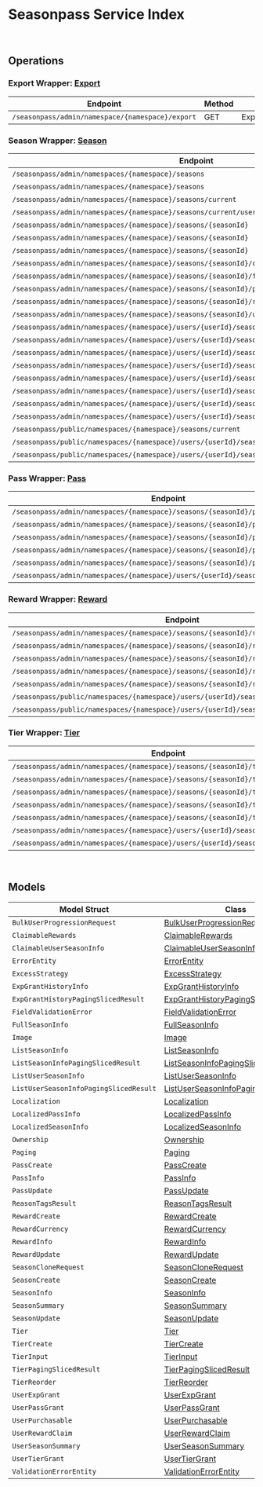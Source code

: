 # Seasonpass Service Index

&nbsp;

## Operations

### Export Wrapper:  [Export](../../seasonpass-sdk/pkg/wrapper_export.go)
| Endpoint | Method | ID | Class | Wrapper | Example |
|---|---|---|---|---|---|
| `/seasonpass/admin/namespace/{namespace}/export` | GET | ExportSeasonShort | [ExportSeasonShort](../../seasonpass-sdk/pkg/seasonpassclient/export/export_client.go) | [ExportSeasonShort](../../seasonpass-sdk/pkg/wrapper_export.go) | [ExportSeasonShort](../../samples/cli/cmd/seasonpass/export/exportSeason.go) |

### Season Wrapper:  [Season](../../seasonpass-sdk/pkg/wrapper_season.go)
| Endpoint | Method | ID | Class | Wrapper | Example |
|---|---|---|---|---|---|
| `/seasonpass/admin/namespaces/{namespace}/seasons` | GET | QuerySeasonsShort | [QuerySeasonsShort](../../seasonpass-sdk/pkg/seasonpassclient/season/season_client.go) | [QuerySeasonsShort](../../seasonpass-sdk/pkg/wrapper_season.go) | [QuerySeasonsShort](../../samples/cli/cmd/seasonpass/season/querySeasons.go) |
| `/seasonpass/admin/namespaces/{namespace}/seasons` | POST | CreateSeasonShort | [CreateSeasonShort](../../seasonpass-sdk/pkg/seasonpassclient/season/season_client.go) | [CreateSeasonShort](../../seasonpass-sdk/pkg/wrapper_season.go) | [CreateSeasonShort](../../samples/cli/cmd/seasonpass/season/createSeason.go) |
| `/seasonpass/admin/namespaces/{namespace}/seasons/current` | GET | GetCurrentSeasonShort | [GetCurrentSeasonShort](../../seasonpass-sdk/pkg/seasonpassclient/season/season_client.go) | [GetCurrentSeasonShort](../../seasonpass-sdk/pkg/wrapper_season.go) | [GetCurrentSeasonShort](../../samples/cli/cmd/seasonpass/season/getCurrentSeason.go) |
| `/seasonpass/admin/namespaces/{namespace}/seasons/current/users/bulk/progression` | POST | BulkGetUserSeasonProgressionShort | [BulkGetUserSeasonProgressionShort](../../seasonpass-sdk/pkg/seasonpassclient/season/season_client.go) | [BulkGetUserSeasonProgressionShort](../../seasonpass-sdk/pkg/wrapper_season.go) | [BulkGetUserSeasonProgressionShort](../../samples/cli/cmd/seasonpass/season/bulkGetUserSeasonProgression.go) |
| `/seasonpass/admin/namespaces/{namespace}/seasons/{seasonId}` | GET | GetSeasonShort | [GetSeasonShort](../../seasonpass-sdk/pkg/seasonpassclient/season/season_client.go) | [GetSeasonShort](../../seasonpass-sdk/pkg/wrapper_season.go) | [GetSeasonShort](../../samples/cli/cmd/seasonpass/season/getSeason.go) |
| `/seasonpass/admin/namespaces/{namespace}/seasons/{seasonId}` | DELETE | DeleteSeasonShort | [DeleteSeasonShort](../../seasonpass-sdk/pkg/seasonpassclient/season/season_client.go) | [DeleteSeasonShort](../../seasonpass-sdk/pkg/wrapper_season.go) | [DeleteSeasonShort](../../samples/cli/cmd/seasonpass/season/deleteSeason.go) |
| `/seasonpass/admin/namespaces/{namespace}/seasons/{seasonId}` | PATCH | UpdateSeasonShort | [UpdateSeasonShort](../../seasonpass-sdk/pkg/seasonpassclient/season/season_client.go) | [UpdateSeasonShort](../../seasonpass-sdk/pkg/wrapper_season.go) | [UpdateSeasonShort](../../samples/cli/cmd/seasonpass/season/updateSeason.go) |
| `/seasonpass/admin/namespaces/{namespace}/seasons/{seasonId}/clone` | POST | CloneSeasonShort | [CloneSeasonShort](../../seasonpass-sdk/pkg/seasonpassclient/season/season_client.go) | [CloneSeasonShort](../../seasonpass-sdk/pkg/wrapper_season.go) | [CloneSeasonShort](../../samples/cli/cmd/seasonpass/season/cloneSeason.go) |
| `/seasonpass/admin/namespaces/{namespace}/seasons/{seasonId}/full` | GET | GetFullSeasonShort | [GetFullSeasonShort](../../seasonpass-sdk/pkg/seasonpassclient/season/season_client.go) | [GetFullSeasonShort](../../seasonpass-sdk/pkg/wrapper_season.go) | [GetFullSeasonShort](../../samples/cli/cmd/seasonpass/season/getFullSeason.go) |
| `/seasonpass/admin/namespaces/{namespace}/seasons/{seasonId}/publish` | PUT | PublishSeasonShort | [PublishSeasonShort](../../seasonpass-sdk/pkg/seasonpassclient/season/season_client.go) | [PublishSeasonShort](../../seasonpass-sdk/pkg/wrapper_season.go) | [PublishSeasonShort](../../samples/cli/cmd/seasonpass/season/publishSeason.go) |
| `/seasonpass/admin/namespaces/{namespace}/seasons/{seasonId}/retire` | PUT | RetireSeasonShort | [RetireSeasonShort](../../seasonpass-sdk/pkg/seasonpassclient/season/season_client.go) | [RetireSeasonShort](../../seasonpass-sdk/pkg/wrapper_season.go) | [RetireSeasonShort](../../samples/cli/cmd/seasonpass/season/retireSeason.go) |
| `/seasonpass/admin/namespaces/{namespace}/seasons/{seasonId}/unpublish` | PUT | UnpublishSeasonShort | [UnpublishSeasonShort](../../seasonpass-sdk/pkg/seasonpassclient/season/season_client.go) | [UnpublishSeasonShort](../../seasonpass-sdk/pkg/wrapper_season.go) | [UnpublishSeasonShort](../../samples/cli/cmd/seasonpass/season/unpublishSeason.go) |
| `/seasonpass/admin/namespaces/{namespace}/users/{userId}/seasons` | GET | GetUserParticipatedSeasonsShort | [GetUserParticipatedSeasonsShort](../../seasonpass-sdk/pkg/seasonpassclient/season/season_client.go) | [GetUserParticipatedSeasonsShort](../../seasonpass-sdk/pkg/wrapper_season.go) | [GetUserParticipatedSeasonsShort](../../samples/cli/cmd/seasonpass/season/getUserParticipatedSeasons.go) |
| `/seasonpass/admin/namespaces/{namespace}/users/{userId}/seasons/current/passes/ownership/any` | GET | ExistsAnyPassByPassCodesShort | [ExistsAnyPassByPassCodesShort](../../seasonpass-sdk/pkg/seasonpassclient/season/season_client.go) | [ExistsAnyPassByPassCodesShort](../../seasonpass-sdk/pkg/wrapper_season.go) | [ExistsAnyPassByPassCodesShort](../../samples/cli/cmd/seasonpass/season/existsAnyPassByPassCodes.go) |
| `/seasonpass/admin/namespaces/{namespace}/users/{userId}/seasons/current/progression` | GET | GetCurrentUserSeasonProgressionShort | [GetCurrentUserSeasonProgressionShort](../../seasonpass-sdk/pkg/seasonpassclient/season/season_client.go) | [GetCurrentUserSeasonProgressionShort](../../seasonpass-sdk/pkg/wrapper_season.go) | [GetCurrentUserSeasonProgressionShort](../../samples/cli/cmd/seasonpass/season/getCurrentUserSeasonProgression.go) |
| `/seasonpass/admin/namespaces/{namespace}/users/{userId}/seasons/current/purchasable` | POST | CheckSeasonPurchasableShort | [CheckSeasonPurchasableShort](../../seasonpass-sdk/pkg/seasonpassclient/season/season_client.go) | [CheckSeasonPurchasableShort](../../seasonpass-sdk/pkg/wrapper_season.go) | [CheckSeasonPurchasableShort](../../samples/cli/cmd/seasonpass/season/checkSeasonPurchasable.go) |
| `/seasonpass/admin/namespaces/{namespace}/users/{userId}/seasons/current/reset` | DELETE | ResetUserSeasonShort | [ResetUserSeasonShort](../../seasonpass-sdk/pkg/seasonpassclient/season/season_client.go) | [ResetUserSeasonShort](../../seasonpass-sdk/pkg/wrapper_season.go) | [ResetUserSeasonShort](../../samples/cli/cmd/seasonpass/season/resetUserSeason.go) |
| `/seasonpass/admin/namespaces/{namespace}/users/{userId}/seasons/exp/history` | GET | QueryUserExpGrantHistoryShort | [QueryUserExpGrantHistoryShort](../../seasonpass-sdk/pkg/seasonpassclient/season/season_client.go) | [QueryUserExpGrantHistoryShort](../../seasonpass-sdk/pkg/wrapper_season.go) | [QueryUserExpGrantHistoryShort](../../samples/cli/cmd/seasonpass/season/queryUserExpGrantHistory.go) |
| `/seasonpass/admin/namespaces/{namespace}/users/{userId}/seasons/exp/history/tags` | GET | QueryUserExpGrantHistoryTagShort | [QueryUserExpGrantHistoryTagShort](../../seasonpass-sdk/pkg/seasonpassclient/season/season_client.go) | [QueryUserExpGrantHistoryTagShort](../../seasonpass-sdk/pkg/wrapper_season.go) | [QueryUserExpGrantHistoryTagShort](../../samples/cli/cmd/seasonpass/season/queryUserExpGrantHistoryTag.go) |
| `/seasonpass/admin/namespaces/{namespace}/users/{userId}/seasons/{seasonId}/data` | GET | GetUserSeasonShort | [GetUserSeasonShort](../../seasonpass-sdk/pkg/seasonpassclient/season/season_client.go) | [GetUserSeasonShort](../../seasonpass-sdk/pkg/wrapper_season.go) | [GetUserSeasonShort](../../samples/cli/cmd/seasonpass/season/getUserSeason.go) |
| `/seasonpass/public/namespaces/{namespace}/seasons/current` | GET | PublicGetCurrentSeasonShort | [PublicGetCurrentSeasonShort](../../seasonpass-sdk/pkg/seasonpassclient/season/season_client.go) | [PublicGetCurrentSeasonShort](../../seasonpass-sdk/pkg/wrapper_season.go) | [PublicGetCurrentSeasonShort](../../samples/cli/cmd/seasonpass/season/publicGetCurrentSeason.go) |
| `/seasonpass/public/namespaces/{namespace}/users/{userId}/seasons/current/data` | GET | PublicGetCurrentUserSeasonShort | [PublicGetCurrentUserSeasonShort](../../seasonpass-sdk/pkg/seasonpassclient/season/season_client.go) | [PublicGetCurrentUserSeasonShort](../../seasonpass-sdk/pkg/wrapper_season.go) | [PublicGetCurrentUserSeasonShort](../../samples/cli/cmd/seasonpass/season/publicGetCurrentUserSeason.go) |
| `/seasonpass/public/namespaces/{namespace}/users/{userId}/seasons/{seasonId}/data` | GET | PublicGetUserSeasonShort | [PublicGetUserSeasonShort](../../seasonpass-sdk/pkg/seasonpassclient/season/season_client.go) | [PublicGetUserSeasonShort](../../seasonpass-sdk/pkg/wrapper_season.go) | [PublicGetUserSeasonShort](../../samples/cli/cmd/seasonpass/season/publicGetUserSeason.go) |

### Pass Wrapper:  [Pass](../../seasonpass-sdk/pkg/wrapper_pass.go)
| Endpoint | Method | ID | Class | Wrapper | Example |
|---|---|---|---|---|---|
| `/seasonpass/admin/namespaces/{namespace}/seasons/{seasonId}/passes` | GET | QueryPassesShort | [QueryPassesShort](../../seasonpass-sdk/pkg/seasonpassclient/pass/pass_client.go) | [QueryPassesShort](../../seasonpass-sdk/pkg/wrapper_pass.go) | [QueryPassesShort](../../samples/cli/cmd/seasonpass/pass/queryPasses.go) |
| `/seasonpass/admin/namespaces/{namespace}/seasons/{seasonId}/passes` | POST | CreatePassShort | [CreatePassShort](../../seasonpass-sdk/pkg/seasonpassclient/pass/pass_client.go) | [CreatePassShort](../../seasonpass-sdk/pkg/wrapper_pass.go) | [CreatePassShort](../../samples/cli/cmd/seasonpass/pass/createPass.go) |
| `/seasonpass/admin/namespaces/{namespace}/seasons/{seasonId}/passes/{code}` | GET | GetPassShort | [GetPassShort](../../seasonpass-sdk/pkg/seasonpassclient/pass/pass_client.go) | [GetPassShort](../../seasonpass-sdk/pkg/wrapper_pass.go) | [GetPassShort](../../samples/cli/cmd/seasonpass/pass/getPass.go) |
| `/seasonpass/admin/namespaces/{namespace}/seasons/{seasonId}/passes/{code}` | DELETE | DeletePassShort | [DeletePassShort](../../seasonpass-sdk/pkg/seasonpassclient/pass/pass_client.go) | [DeletePassShort](../../seasonpass-sdk/pkg/wrapper_pass.go) | [DeletePassShort](../../samples/cli/cmd/seasonpass/pass/deletePass.go) |
| `/seasonpass/admin/namespaces/{namespace}/seasons/{seasonId}/passes/{code}` | PATCH | UpdatePassShort | [UpdatePassShort](../../seasonpass-sdk/pkg/seasonpassclient/pass/pass_client.go) | [UpdatePassShort](../../seasonpass-sdk/pkg/wrapper_pass.go) | [UpdatePassShort](../../samples/cli/cmd/seasonpass/pass/updatePass.go) |
| `/seasonpass/admin/namespaces/{namespace}/users/{userId}/seasons/current/passes` | POST | GrantUserPassShort | [GrantUserPassShort](../../seasonpass-sdk/pkg/seasonpassclient/pass/pass_client.go) | [GrantUserPassShort](../../seasonpass-sdk/pkg/wrapper_pass.go) | [GrantUserPassShort](../../samples/cli/cmd/seasonpass/pass/grantUserPass.go) |

### Reward Wrapper:  [Reward](../../seasonpass-sdk/pkg/wrapper_reward.go)
| Endpoint | Method | ID | Class | Wrapper | Example |
|---|---|---|---|---|---|
| `/seasonpass/admin/namespaces/{namespace}/seasons/{seasonId}/rewards` | GET | QueryRewardsShort | [QueryRewardsShort](../../seasonpass-sdk/pkg/seasonpassclient/reward/reward_client.go) | [QueryRewardsShort](../../seasonpass-sdk/pkg/wrapper_reward.go) | [QueryRewardsShort](../../samples/cli/cmd/seasonpass/reward/queryRewards.go) |
| `/seasonpass/admin/namespaces/{namespace}/seasons/{seasonId}/rewards` | POST | CreateRewardShort | [CreateRewardShort](../../seasonpass-sdk/pkg/seasonpassclient/reward/reward_client.go) | [CreateRewardShort](../../seasonpass-sdk/pkg/wrapper_reward.go) | [CreateRewardShort](../../samples/cli/cmd/seasonpass/reward/createReward.go) |
| `/seasonpass/admin/namespaces/{namespace}/seasons/{seasonId}/rewards/{code}` | GET | GetRewardShort | [GetRewardShort](../../seasonpass-sdk/pkg/seasonpassclient/reward/reward_client.go) | [GetRewardShort](../../seasonpass-sdk/pkg/wrapper_reward.go) | [GetRewardShort](../../samples/cli/cmd/seasonpass/reward/getReward.go) |
| `/seasonpass/admin/namespaces/{namespace}/seasons/{seasonId}/rewards/{code}` | DELETE | DeleteRewardShort | [DeleteRewardShort](../../seasonpass-sdk/pkg/seasonpassclient/reward/reward_client.go) | [DeleteRewardShort](../../seasonpass-sdk/pkg/wrapper_reward.go) | [DeleteRewardShort](../../samples/cli/cmd/seasonpass/reward/deleteReward.go) |
| `/seasonpass/admin/namespaces/{namespace}/seasons/{seasonId}/rewards/{code}` | PATCH | UpdateRewardShort | [UpdateRewardShort](../../seasonpass-sdk/pkg/seasonpassclient/reward/reward_client.go) | [UpdateRewardShort](../../seasonpass-sdk/pkg/wrapper_reward.go) | [UpdateRewardShort](../../samples/cli/cmd/seasonpass/reward/updateReward.go) |
| `/seasonpass/public/namespaces/{namespace}/users/{userId}/seasons/current/rewards` | POST | PublicClaimUserRewardShort | [PublicClaimUserRewardShort](../../seasonpass-sdk/pkg/seasonpassclient/reward/reward_client.go) | [PublicClaimUserRewardShort](../../seasonpass-sdk/pkg/wrapper_reward.go) | [PublicClaimUserRewardShort](../../samples/cli/cmd/seasonpass/reward/publicClaimUserReward.go) |
| `/seasonpass/public/namespaces/{namespace}/users/{userId}/seasons/current/rewards/bulk` | POST | PublicBulkClaimUserRewardsShort | [PublicBulkClaimUserRewardsShort](../../seasonpass-sdk/pkg/seasonpassclient/reward/reward_client.go) | [PublicBulkClaimUserRewardsShort](../../seasonpass-sdk/pkg/wrapper_reward.go) | [PublicBulkClaimUserRewardsShort](../../samples/cli/cmd/seasonpass/reward/publicBulkClaimUserRewards.go) |

### Tier Wrapper:  [Tier](../../seasonpass-sdk/pkg/wrapper_tier.go)
| Endpoint | Method | ID | Class | Wrapper | Example |
|---|---|---|---|---|---|
| `/seasonpass/admin/namespaces/{namespace}/seasons/{seasonId}/tiers` | GET | QueryTiersShort | [QueryTiersShort](../../seasonpass-sdk/pkg/seasonpassclient/tier/tier_client.go) | [QueryTiersShort](../../seasonpass-sdk/pkg/wrapper_tier.go) | [QueryTiersShort](../../samples/cli/cmd/seasonpass/tier/queryTiers.go) |
| `/seasonpass/admin/namespaces/{namespace}/seasons/{seasonId}/tiers` | POST | CreateTierShort | [CreateTierShort](../../seasonpass-sdk/pkg/seasonpassclient/tier/tier_client.go) | [CreateTierShort](../../seasonpass-sdk/pkg/wrapper_tier.go) | [CreateTierShort](../../samples/cli/cmd/seasonpass/tier/createTier.go) |
| `/seasonpass/admin/namespaces/{namespace}/seasons/{seasonId}/tiers/{id}` | PUT | UpdateTierShort | [UpdateTierShort](../../seasonpass-sdk/pkg/seasonpassclient/tier/tier_client.go) | [UpdateTierShort](../../seasonpass-sdk/pkg/wrapper_tier.go) | [UpdateTierShort](../../samples/cli/cmd/seasonpass/tier/updateTier.go) |
| `/seasonpass/admin/namespaces/{namespace}/seasons/{seasonId}/tiers/{id}` | DELETE | DeleteTierShort | [DeleteTierShort](../../seasonpass-sdk/pkg/seasonpassclient/tier/tier_client.go) | [DeleteTierShort](../../seasonpass-sdk/pkg/wrapper_tier.go) | [DeleteTierShort](../../samples/cli/cmd/seasonpass/tier/deleteTier.go) |
| `/seasonpass/admin/namespaces/{namespace}/seasons/{seasonId}/tiers/{id}/reorder` | PUT | ReorderTierShort | [ReorderTierShort](../../seasonpass-sdk/pkg/seasonpassclient/tier/tier_client.go) | [ReorderTierShort](../../seasonpass-sdk/pkg/wrapper_tier.go) | [ReorderTierShort](../../samples/cli/cmd/seasonpass/tier/reorderTier.go) |
| `/seasonpass/admin/namespaces/{namespace}/users/{userId}/seasons/current/exp` | POST | GrantUserExpShort | [GrantUserExpShort](../../seasonpass-sdk/pkg/seasonpassclient/tier/tier_client.go) | [GrantUserExpShort](../../seasonpass-sdk/pkg/wrapper_tier.go) | [GrantUserExpShort](../../samples/cli/cmd/seasonpass/tier/grantUserExp.go) |
| `/seasonpass/admin/namespaces/{namespace}/users/{userId}/seasons/current/tiers` | POST | GrantUserTierShort | [GrantUserTierShort](../../seasonpass-sdk/pkg/seasonpassclient/tier/tier_client.go) | [GrantUserTierShort](../../seasonpass-sdk/pkg/wrapper_tier.go) | [GrantUserTierShort](../../samples/cli/cmd/seasonpass/tier/grantUserTier.go) |


&nbsp;  

## Models

| Model Struct | Class |
|---|---|
| `BulkUserProgressionRequest` | [BulkUserProgressionRequest ](../../seasonpass-sdk/pkg/seasonpassclientmodels/bulk_user_progression_request.go) |
| `ClaimableRewards` | [ClaimableRewards ](../../seasonpass-sdk/pkg/seasonpassclientmodels/claimable_rewards.go) |
| `ClaimableUserSeasonInfo` | [ClaimableUserSeasonInfo ](../../seasonpass-sdk/pkg/seasonpassclientmodels/claimable_user_season_info.go) |
| `ErrorEntity` | [ErrorEntity ](../../seasonpass-sdk/pkg/seasonpassclientmodels/error_entity.go) |
| `ExcessStrategy` | [ExcessStrategy ](../../seasonpass-sdk/pkg/seasonpassclientmodels/excess_strategy.go) |
| `ExpGrantHistoryInfo` | [ExpGrantHistoryInfo ](../../seasonpass-sdk/pkg/seasonpassclientmodels/exp_grant_history_info.go) |
| `ExpGrantHistoryPagingSlicedResult` | [ExpGrantHistoryPagingSlicedResult ](../../seasonpass-sdk/pkg/seasonpassclientmodels/exp_grant_history_paging_sliced_result.go) |
| `FieldValidationError` | [FieldValidationError ](../../seasonpass-sdk/pkg/seasonpassclientmodels/field_validation_error.go) |
| `FullSeasonInfo` | [FullSeasonInfo ](../../seasonpass-sdk/pkg/seasonpassclientmodels/full_season_info.go) |
| `Image` | [Image ](../../seasonpass-sdk/pkg/seasonpassclientmodels/image.go) |
| `ListSeasonInfo` | [ListSeasonInfo ](../../seasonpass-sdk/pkg/seasonpassclientmodels/list_season_info.go) |
| `ListSeasonInfoPagingSlicedResult` | [ListSeasonInfoPagingSlicedResult ](../../seasonpass-sdk/pkg/seasonpassclientmodels/list_season_info_paging_sliced_result.go) |
| `ListUserSeasonInfo` | [ListUserSeasonInfo ](../../seasonpass-sdk/pkg/seasonpassclientmodels/list_user_season_info.go) |
| `ListUserSeasonInfoPagingSlicedResult` | [ListUserSeasonInfoPagingSlicedResult ](../../seasonpass-sdk/pkg/seasonpassclientmodels/list_user_season_info_paging_sliced_result.go) |
| `Localization` | [Localization ](../../seasonpass-sdk/pkg/seasonpassclientmodels/localization.go) |
| `LocalizedPassInfo` | [LocalizedPassInfo ](../../seasonpass-sdk/pkg/seasonpassclientmodels/localized_pass_info.go) |
| `LocalizedSeasonInfo` | [LocalizedSeasonInfo ](../../seasonpass-sdk/pkg/seasonpassclientmodels/localized_season_info.go) |
| `Ownership` | [Ownership ](../../seasonpass-sdk/pkg/seasonpassclientmodels/ownership.go) |
| `Paging` | [Paging ](../../seasonpass-sdk/pkg/seasonpassclientmodels/paging.go) |
| `PassCreate` | [PassCreate ](../../seasonpass-sdk/pkg/seasonpassclientmodels/pass_create.go) |
| `PassInfo` | [PassInfo ](../../seasonpass-sdk/pkg/seasonpassclientmodels/pass_info.go) |
| `PassUpdate` | [PassUpdate ](../../seasonpass-sdk/pkg/seasonpassclientmodels/pass_update.go) |
| `ReasonTagsResult` | [ReasonTagsResult ](../../seasonpass-sdk/pkg/seasonpassclientmodels/reason_tags_result.go) |
| `RewardCreate` | [RewardCreate ](../../seasonpass-sdk/pkg/seasonpassclientmodels/reward_create.go) |
| `RewardCurrency` | [RewardCurrency ](../../seasonpass-sdk/pkg/seasonpassclientmodels/reward_currency.go) |
| `RewardInfo` | [RewardInfo ](../../seasonpass-sdk/pkg/seasonpassclientmodels/reward_info.go) |
| `RewardUpdate` | [RewardUpdate ](../../seasonpass-sdk/pkg/seasonpassclientmodels/reward_update.go) |
| `SeasonCloneRequest` | [SeasonCloneRequest ](../../seasonpass-sdk/pkg/seasonpassclientmodels/season_clone_request.go) |
| `SeasonCreate` | [SeasonCreate ](../../seasonpass-sdk/pkg/seasonpassclientmodels/season_create.go) |
| `SeasonInfo` | [SeasonInfo ](../../seasonpass-sdk/pkg/seasonpassclientmodels/season_info.go) |
| `SeasonSummary` | [SeasonSummary ](../../seasonpass-sdk/pkg/seasonpassclientmodels/season_summary.go) |
| `SeasonUpdate` | [SeasonUpdate ](../../seasonpass-sdk/pkg/seasonpassclientmodels/season_update.go) |
| `Tier` | [Tier ](../../seasonpass-sdk/pkg/seasonpassclientmodels/tier.go) |
| `TierCreate` | [TierCreate ](../../seasonpass-sdk/pkg/seasonpassclientmodels/tier_create.go) |
| `TierInput` | [TierInput ](../../seasonpass-sdk/pkg/seasonpassclientmodels/tier_input.go) |
| `TierPagingSlicedResult` | [TierPagingSlicedResult ](../../seasonpass-sdk/pkg/seasonpassclientmodels/tier_paging_sliced_result.go) |
| `TierReorder` | [TierReorder ](../../seasonpass-sdk/pkg/seasonpassclientmodels/tier_reorder.go) |
| `UserExpGrant` | [UserExpGrant ](../../seasonpass-sdk/pkg/seasonpassclientmodels/user_exp_grant.go) |
| `UserPassGrant` | [UserPassGrant ](../../seasonpass-sdk/pkg/seasonpassclientmodels/user_pass_grant.go) |
| `UserPurchasable` | [UserPurchasable ](../../seasonpass-sdk/pkg/seasonpassclientmodels/user_purchasable.go) |
| `UserRewardClaim` | [UserRewardClaim ](../../seasonpass-sdk/pkg/seasonpassclientmodels/user_reward_claim.go) |
| `UserSeasonSummary` | [UserSeasonSummary ](../../seasonpass-sdk/pkg/seasonpassclientmodels/user_season_summary.go) |
| `UserTierGrant` | [UserTierGrant ](../../seasonpass-sdk/pkg/seasonpassclientmodels/user_tier_grant.go) |
| `ValidationErrorEntity` | [ValidationErrorEntity ](../../seasonpass-sdk/pkg/seasonpassclientmodels/validation_error_entity.go) |
